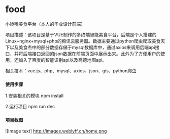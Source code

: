 # food
小馋嘴美食平台（本人的毕业设计前端）

项目描述：该项目是基于VUE制作的多终端智能美食平台，后端是个人搭建的Linux+nginx+mysql+php的腾讯云服务器。数据主要通过python爬虫爬取美食天下以及美食杰中的部分数据存储于mysql数据库中，通过axios来调用后端api接口，并将后端接口返回的json数据在前端页面中展示出来。此外为了方便用户的使用，还加入了百度的智能识别api以及高德地图api。

相关技术：vue.js、php、mysql、axios、json、gis、python爬虫

### `使用步骤`
1.安装相关的模块 npm install 

2.运行项目 npm run dec

### `项目截图`

![Image text] http://images.weblyff.cn/home.png
